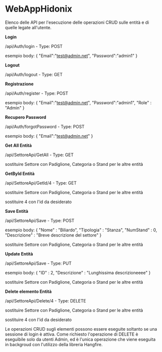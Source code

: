 # WebAppHidonix

Elenco delle API per l'esecuzione delle operazioni CRUD sulle entità e di quelle legate all'utente.

**Login**

/api/Auth/login            -    Type:  POST

esempio body:
{
  "Email":"test@admin.net",
  "Password":"admin1"
}


**Logout**

/api/Auth/logout            -    Type:  GET


**Registrazione**

/api/Auth/register          -    Type:  POST

esempio body:
{
  "Email":"test@admin.net",
  "Password":"admin1",
  "Role" : "Admin"
}


**Recupero Password**

/api/Auth/forgotPassword    -    Type:  POST

esempio body:
{
  "Email":"test@admin.net"
}


**Get All Entità**

/api/SettoreApi/GetAll      -    Type: GET

sostituire Settore con Padiglione, Categoria o Stand per le altre entità

**GetById Entità**

/api/SettoreApi/GetId/4      -    Type: GET

sostituire Settore con Padiglione, Categoria o Stand per le altre entità

sostituire 4 con l'id da desiderato


**Save Entità**

/api/SettoreApi/Save         -    Type:  POST

esempio body:
{
  "Nome" : "Biliardo",
  "Tipologia" : "Stanza",
  "NumStand" : 0,
  "Descrizione" : "Breve descrizione del settore"
}

sostituire Settore con Padiglione, Categoria o Stand per le altre entità


**Update Entità**

/api/SettoreApi/Save         -    Type:  PUT

esempio body:
{
  "ID" : 2,
  "Descrizione" : "Lunghissima descrizioneeee"
}

sostituire Settore con Padiglione, Categoria o Stand per le altre entità


**Delete elemento Entità**

/api/SettoreApi/Delete/4         -    Type:  DELETE

sostituire Settore con Padiglione, Categoria o Stand per le altre entità

sostituire 4 con l'id da desiderato

Le operazioni CRUD sugli elementi possono essere eseguite soltanto se una sessione di login è attiva. Come richiesto l'operazione di DELETE è eseguibile solo da utenti Admin, ed è l'unica operazione che viene eseguita in backgroud con l'utilizzo della libreria Hangfire.
